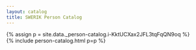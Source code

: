 ```yaml
---
layout: catalog
title: SWERIK Person Catalog
---
```

{% assign p = site.data._person-catalog.i-KktUCXax2JFL3tqFqQN9oq %}
{% include person-catalog.html p=p %}

